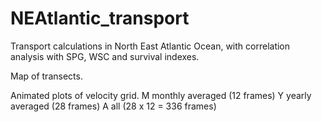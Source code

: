 # NEAtlantic_transport
Transport calculations in North East Atlantic Ocean, with correlation analysis with SPG, WSC and survival indexes.

Map of transects.

Animated plots of velocity grid.
  M monthly averaged (12 frames)
  Y yearly averaged (28 frames)
  A all (28 x 12 = 336 frames)
